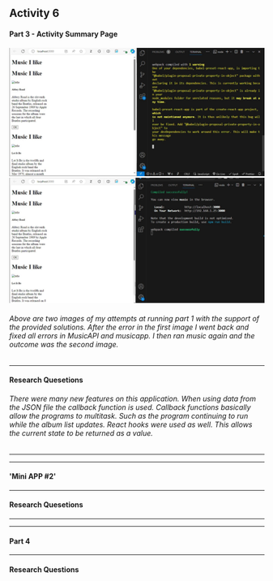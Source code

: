 ## Activity 6

#### Part 3 - Activity Summary Page
![Attempt1](solution1.jpg 'First attempt at solution 1.')
![Attempt2](solution1.2.jpg 'Second attempt at solution 2')

###### Above are two images of my attempts at running part 1 with the support of the provided solutions. After the error in the first image I went back and fixed all errors in MusicAPI and musicapp. I then ran music again and the outcome was the second image.

***

#### Research Quesetions
###### There were many new features on this application. When using data from the JSON file the callback function is used. Callback functions basically allow the programs to multitask. Such as the program continuing to run while the album list updates. React hooks were used as well. This allows the current state to be returned as a value.

***
***

#### 'Mini APP #2'

***

#### Research Quesetions

***
***

#### Part 4

***
#### Research Questions
